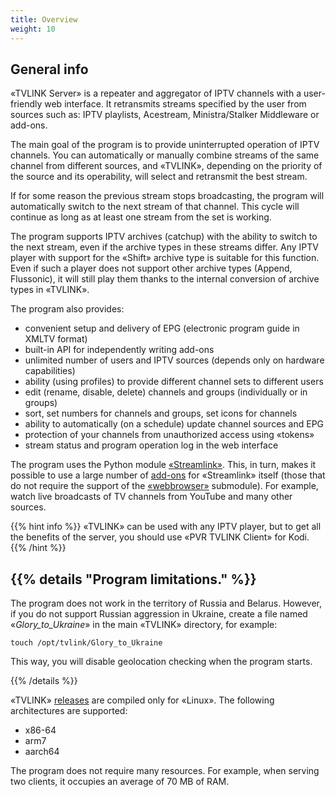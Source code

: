 ```yaml
---
title: Overview
weight: 10
---
```


## General info

«TVLINK Server» is a repeater and aggregator of IPTV channels with a user-friendly web interface.
It retransmits streams specified by the user from sources such as: IPTV playlists, Acestream, Ministra/Stаlker Middleware or add-ons.

The main goal of the program is to provide uninterrupted operation of IPTV channels. You can automatically
or manually combine streams of the same channel from different sources, and «TVLINK», depending
on the priority of the source and its operability, will select and retransmit the best stream.

If for some reason the previous stream stops broadcasting, the program will automatically switch to the next
stream of that channel. This cycle will continue as long as at least one stream from the set is working.

The program supports IPTV archives (catchup) with the ability to switch to the next stream,
even if the archive types in these streams differ. Any IPTV player with support for the «Shift» archive
type is suitable for this function. Even if such a player does not support other archive types
(Append, Flussonic), it will still play them thanks to the internal conversion of archive types in «TVLINK».

The program also provides:

+ convenient setup and delivery of EPG (electronic program guide in XMLTV format)
+ built-in API for independently writing add-ons
+ unlimited number of users and IPTV sources (depends only on hardware capabilities)
+ ability (using profiles) to provide different channel sets to different users
+ edit (rename, disable, delete) channels and groups (individually or in groups)
+ sort, set numbers for channels and groups, set icons for channels
+ ability to automatically (on a schedule) update channel sources and EPG
+ protection of your channels from unauthorized access using «tokens»
+ stream status and program operation log in the web interface

The program uses the Python module <a target='_blank' href="https://streamlink.github.io/">«Streamlink»</a>.
This, in turn, makes it possible to use a large number of <a target='_blank' href="https://streamlink.github.io/plugins.html">add-ons</a>
for «Streamlink» itself (those that do not require the support of the <a target='_blank' href="https://streamlink.github.io/api/webbrowser.html">«webbrowser»</a> submodule).
For example, watch live broadcasts of TV channels from YouTube and many other sources.

{{% hint info %}}
«TVLINK» can be used with any IPTV player, but to get all the benefits of the server, you should
use «PVR TVLINK Client» for Kodi.
{{% /hint %}}

{{% details "Program limitations." %}}
---
The program does not work in the territory of Russia and Belarus.
However, if you do not support Russian aggression in Ukraine, create a file named «_Glory_to_Ukraine_»
in the main «TVLINK» directory, for example:

    touch /opt/tvlink/Glory_to_Ukraine

This way, you will disable geolocation checking when the program starts.

{{% /details %}}

«TVLINK» <a target='_blank' href="https://github.com/AlexELEC/TVLINK-Releases/releases">releases</a> are compiled only for «Linux». The following architectures are supported:

+ x86-64
+ arm7
+ aarch64

The program does not require many resources. For example, when serving two clients, it occupies an average
of 70 MB of RAM.


